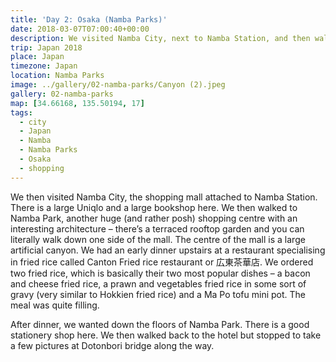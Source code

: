 ```yaml
---
title: 'Day 2: Osaka (Namba Parks)'
date: 2018-03-07T07:00:40+00:00
description: We visited Namba City, next to Namba Station, and then walked to Namba Parks, another huge shopping centre with an interesting architecture.
trip: Japan 2018
place: Japan
timezone: Japan
location: Namba Parks
image: ../gallery/02-namba-parks/Canyon (2).jpeg
gallery: 02-namba-parks
map: [34.66168, 135.50194, 17]
tags:
  - city
  - Japan
  - Namba
  - Namba Parks
  - Osaka
  - shopping
---
```


We then visited Namba City, the shopping mall attached to Namba Station. There is a large Uniqlo and a large bookshop here. We then walked to Namba Park, another huge (and rather posh) shopping centre with an interesting architecture &#8211; there&#8217;s a terraced rooftop garden and you can literally walk down one side of the mall. The centre of the mall is a large artificial canyon. We had an early dinner upstairs at a restaurant specialising in fried rice called Canton Fried rice restaurant or 広東茶華店. We ordered two fried rice, which is basically their two most popular dishes &#8211; a bacon and cheese fried rice, a prawn and vegetables fried rice in some sort of gravy (very similar to Hokkien fried rice) and a Ma Po tofu mini pot. The meal was quite filling.

After dinner, we wanted down the floors of Namba Park. There is a good stationery shop here. We then walked back to the hotel but stopped to take a few pictures at Dotonbori bridge along the way.
